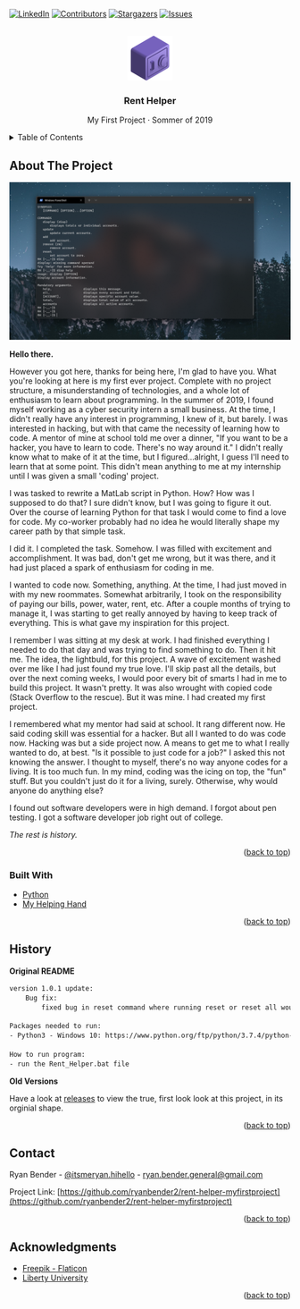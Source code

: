 <div id="top"></div>

<!-- PROJECT SHIELDS -->
<!--
*** I'm using markdown "reference style" links for readability.
*** Reference links are enclosed in brackets [ ] instead of parentheses ( ).
*** See the bottom of this document for the declaration of the reference variables
*** for contributors-url, forks-url, etc. This is an optional, concise syntax you may use.
*** https://www.markdownguide.org/basic-syntax/#reference-style-links
-->
[![LinkedIn][linkedin-shield]][linkedin-url]
[![Contributors][contributors-shield]][contributors-url]
[![Stargazers][stars-shield]][stars-url]
[![Issues][issues-shield]][issues-url]



<!-- PROJECT LOGO -->
<br />
<div align="center">
  <a href="https://github.com/ryanbender2/rent-helper-myfirstproject">
    <img src="images/logo.png" alt="Logo" width="80" height="80">
  </a>

<h3 align="center">Rent Helper</h3>

  <p align="center">
    My First Project · Sommer of 2019
  </p>
</div>



<!-- TABLE OF CONTENTS -->
<details>
  <summary>Table of Contents</summary>
  <ol>
    <li>
      <a href="#about-the-project">About The Project</a>
      <ul>
        <li><a href="#built-with">Built With</a></li>
      </ul>
    </li>
    <li><a href="#history">History</a></li>
    <li><a href="#contact">Contact</a></li>
    <li><a href="#acknowledgments">Acknowledgments</a></li>
  </ol>
</details>



<!-- ABOUT THE PROJECT -->
## About The Project

[![Rent Helper Screen Shot][product-screenshot]](https://github.com/ryanbender2/rent-helper-myfirstproject)

<strong>Hello there.</strong>
<p>However you got here, thanks for being here, I'm glad to have you. What you're looking at here is my first ever project. Complete with no project structure, a misunderstanding of technologies, and a whole lot of enthusiasm to learn about programming.
In the summer of 2019, I found myself working as a cyber security intern a small business. At the time, I didn't really have any interest in programming, I knew of it, but barely. I was interested in hacking, but with that came the necessity of learning how to code. A mentor of mine at school told me over a dinner, "If you want to be a hacker, you have to learn to code. There's no way around it." I didn't really know what to make of it at the time, but I figured...alright, I guess I'll need to learn that at some point. This didn't mean anything to me at my internship until I was given a small 'coding' project.</p>
<p>I was tasked to rewrite a MatLab script in Python. How? How was I supposed to do that? I sure didn't know, but I was going to figure it out. Over the course of learning Python for that task I would come to find a love for code. My co-worker probably had no idea he would literally shape my career path by that simple task.</p>
<p>I did it. I completed the task. Somehow. I was filled with excitement and accomplishment. It was bad, don't get me wrong, but it was there, and it had just placed a spark of enthusiasm for coding in me.</p>
<p>I wanted to code now. Something, anything. At the time, I had just moved in with my new roommates. Somewhat arbitrarily, I took on the responsibility of paying our bills, power, water, rent, etc. After a couple months of trying to manage it, I was starting to get really annoyed by having to keep track of everything. This is what gave my inspiration for this project.</p>
<p>I remember I was sitting at my desk at work. I had finished everything I needed to do that day and was trying to find something to do. Then it hit me. The idea, the lightbuld, for this project. A wave of excitement washed over me like I had just found my true love. I'll skip past all the details, but over the next coming weeks, I would poor every bit of smarts I had in me to build this project. It wasn't pretty. It was also wrought with copied code (Stack Overflow to the rescue). But it was mine. I had created my first project.</p>
<p>I remembered what my mentor had said at school. It rang different now. He said coding skill was essential for a hacker. But all I wanted to do was code now. Hacking was but a side project now. A means to get me to what I really wanted to do, at best. "Is it possible to just code for a job?" I asked this not knowing the answer. I thought to myself, there's no way anyone codes for a living. It is too much fun. In my mind, coding was the icing on top, the "fun" stuff. But you couldn't just do it for a living, surely. Otherwise, why would anyone do anything else?</p>
<p>I found out software developers were in high demand. I forgot about pen testing. I got a software developer job right out of college.</p>

_The rest is history._

<p align="right">(<a href="#top">back to top</a>)</p>



### Built With

* [Python](https://www.python.org/)
* [My Helping Hand](https://stackoverflow.com/)

<p align="right">(<a href="#top">back to top</a>)</p>



<!-- Historical README -->
## History

**Original README**

```txt
version 1.0.1 update:
	Bug fix:
		fixed bug in reset command where running reset or reset all would cause program to crash.

Packages needed to run: 
- Python3 - Windows 10: https://www.python.org/ftp/python/3.7.4/python-3.7.4.exe

How to run program: 
- run the Rent_Helper.bat file
```

**Old Versions**

Have a look at [releases](https://github.com/ryanbender2/rent-helper-myfirstproject/releases) to view the true, first look look at this project, in its orginial shape.

<p align="right">(<a href="#top">back to top</a>)</p>



<!-- CONTACT -->
## Contact

Ryan Bender - [@itsmeryan.hihello](https://www.instagram.com/itsmeryan.hihello/) - ryan.bender.general@gmail.com

Project Link: [https://github.com/ryanbender2/rent-helper-myfirstproject](https://github.com/ryanbender2/rent-helper-myfirstproject)

<p align="right">(<a href="#top">back to top</a>)</p>



<!-- ACKNOWLEDGMENTS -->
## Acknowledgments

* [Freepik - Flaticon](https://www.flaticon.com/free-icons/bank)
* [Liberty University](https://www.liberty.edu/)

<p align="right">(<a href="#top">back to top</a>)</p>



<!-- MARKDOWN LINKS & IMAGES -->
<!-- https://www.markdownguide.org/basic-syntax/#reference-style-links -->
[contributors-shield]: https://img.shields.io/github/contributors/ryanbender2/rent-helper-myfirstproject.svg?style=for-the-badge
[contributors-url]: https://github.com/ryanbender2/rent-helper-myfirstproject/graphs/contributors
[forks-shield]: https://img.shields.io/github/forks/ryanbender2/rent-helper-myfirstproject.svg?style=for-the-badge
[forks-url]: https://github.com/ryanbender2/rent-helper-myfirstproject/network/members
[stars-shield]: https://img.shields.io/github/stars/ryanbender2/rent-helper-myfirstproject.svg?style=for-the-badge
[stars-url]: https://github.com/ryanbender2/rent-helper-myfirstproject/stargazers
[issues-shield]: https://img.shields.io/github/issues/ryanbender2/rent-helper-myfirstproject.svg?style=for-the-badge
[issues-url]: https://github.com/ryanbender2/rent-helper-myfirstproject/issues
[license-shield]: https://img.shields.io/github/license/ryanbender2/rent-helper-myfirstproject.svg?style=for-the-badge
[license-url]: https://github.com/ryanbender2/rent-helper-myfirstproject/blob/master/LICENSE.txt
[linkedin-shield]: https://img.shields.io/badge/-LinkedIn-black.svg?style=for-the-badge&logo=linkedin&colorB=555
[linkedin-url]: https://linkedin.com/in/ryan-bender-20a5a8154/
[product-screenshot]: images/screenshot.png